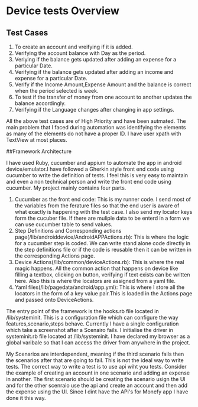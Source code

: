 # Device tests Overview

## Test Cases
1. To create an account and vreifying if it is added.
2. Verifying the account balance with Day as the period.
3. Veriying if the balance gets updated after adding an expense for a particular Date.
4. Verifying if the balance gets updated after adding an income and expense for a particular Date.
5. Verify if the Income Amount,Expense Amount and the balance is correct when the period selected is week.
6. To test if the transfer of money from one account to another updates the balance accordingly.
7. Verifying if the Language changes after changing in app settings.


All the above test cases are of High Priority and have been autmated. The main problem that I faced during automation was identifying the elements as many of the elements do not have a proper ID. I have user xpath with TextView at most places.

##Framework Architecture

I have used Ruby, cucumber and appium to automate the app in android device/emulator.I have followed a Gherkin style front end code using cucumber to write the definition of tests. I feel this is very easy to maintain and even a non technical person and write the front end code using cucumber. My project mainly contains four parts.

1. Cucumber as the front end code: This is my runner code. I send most of the variables from the ferature files so that the end user is aware of what exactly is happening with the test case. I also send my locator keys form the cucuber file. If there are muliple data to be enterd in a form we can use cucumber table to send values.
2. Step Definitions and Corresponding actions page(/lib/androiddevice/AndroidAPPActions.rb): This is where the logic for a cucumber step is coded. We can write stand alone code directly in the step definitions file or if the code is reusable then it can be written in the corresponding Actions page.
3. Device Actions(/lib/common/deviceActions.rb): This is where the real magic happens. All the common action that happens on device like filling a textbox, clicking on button, verifying if text exists can be written here. Also this is where the locators are assigned from a yaml file.
4. Yaml files(/lib/pagedata/android/app.yml): This is where I store all the locators in the form of a key value pair.This is loaded in the Actions page and passed onto DeviceActions.

The entry point of the framework is the hooks.rb file located in /lib/systeminit. This is a configuration file which can configure the way features,scenario,steps behave. Currently I have a single configuration which take a screenshot after a Scenairo fails. I initialise the driver in systeminit.rb file located at /lib/systeminit. I have declared my browser as a global varibale so that I can access the driver from anywhere in the project.

My Scenarios are interdependent, meaning if the third scenario fails then the scenarios after that are going to fail. This is not the ideal way to write tests. The correct way to write a test is to use api wiht you tests. Consider the example of creating an account in one scenario and adding an expense in another. The first scenario should be creating the scenario usign the UI and for the other scenraio use the api and create an account and then add the expense using the UI. Since I dint have the APi's for Monefy app I have done it this way.
